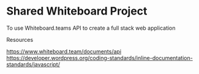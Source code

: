 # Shared Whiteboard Project

To use Whiteboard.teams API to create a full stack web application







Resources

https://www.whiteboard.team/documents/api
https://developer.wordpress.org/coding-standards/inline-documentation-standards/javascript/
